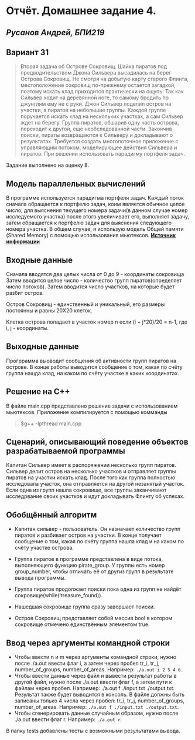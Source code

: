 # Отчёт. Домашнее задание 4. 
## _Русанов Андрей, БПИ219_

## Вариант 31
> Вторая задача об Острове Сокровищ. Шайка пиратов под предводительством Джона Сильвера высадилась на берег Острова Сокровищ. Не смотря на добытую карту старого Флинта, местоположение сокровищ по-прежнему остается загадкой, поэтому искать клад приходится практически на
ощупь. Так как Сильвер ходит на деревянной ноге, то самому бродить по
джунглям ему не с руки. Джон Сильвер поделил остров на участки, а пиратов
на небольшие группы. Каждой группе поручается искать клад на нескольких
участках, а сам Сильвер ждет на берегу. Группа пиратов, обшарив одну часть
острова, переходит к другой, еще необследованной части. Закончив поиски,
пираты возвращаются к Сильверу и докладывают о результатах. Требуется
создать многопоточное приложение с управляющим потоком, моделирующее действия Сильвера и пиратов. При решении использовать парадигму портфеля задач.

Задание выполнено на оценку 8.

## Модель параллельных вычислений
В программе используется парадигма портфеля задач. Каждый поток сначала обращается к портфелю задач, коим является обычное целое число, для выяснения текущего номера задачи(в данном случае номер исследуемого участка) после этого увеличивает его, выполняет задачу, затем обращается к портфелю задач для выяснения следующего номера участка.
В общем случае, я использую модель Общей памяти (Shared Memory) с помощью использования мьютексов.
[**Источник информации**](https://vestnik.susu.ru/cmi/article/viewFile/8796/7201)

## Входные данные 
Сначала вводятся два целых числа от 0 до 9 - координаты сокровища
Затем вводится целое число - количество групп пиратов(определяет число потоков).
Затем вводится число участков, на которые будет разбит остров. 

Остров Сокровищ - единственный и уникальный, его размеры постоянны и равны 20X20 клеток.

Клетка острова попадает в участок номер n если (i + j*20)/20 = n-1, где i, j - координаты.

## Выходные данные 
Прогррамма выоводит сообщения об активности групп пиратов на острове. В конце работы выводится сообщение о том, какая по счёту группа нашда клад, на каком по счёту участке в каких координатах.

## Решение на С++
В файле main.cpp представлено решение задачи с использованием мьютексов.
Приложение компилируется с помощью комманды
> $g++ -lpthread main.cpp

## Сценарий, описывающий поведение объектов разрабатываемой программы
Капитан Сильвер имеет в распоряжении несколько групп пиратов. Сильвер делит остров на несколько участков и отправляет группы пиратов на участки искать клад. После того как группа полностью исследовала участок, она отправляется на другой незанятый участок. Если одна из групп нашла сокровище, все группы заканчивают исследрвание своих участков и идут докладывать Флинту об успехах.

## Обобщённый алгоритм
- Капитан сильвер - пользователь. Он назначает количество групп пиратов и разбивает остров на участки. В конце получает сообщение о том, какая по счёту группа нашла клад и на каком по счёту участке острова. 

- Группа пиратов в программе представлена в виде потока, выполняющего функцию pirate_group. У группы есть номер group_number, чтобы отличать её от другиз групп в результате вывода программы.

- Группа пиратов продолжает поиски пока одна из групп не найдёт сокровище(while(!treasure_found)).

- Нашедшая сокровище группа сразу завершает поиски.

- Остров Сокровищ представляет собой массив bool в котором сокровище отмечено единственным элементом true.

## Ввод через аргументы командной строки
- Чтобы ввести n и m через аргументы командной строки, нужно после ./a.out ввести флаг i, а затем через пробел tr_i, tr_j, number_of_groups, number_of_areas. Например: `./a.out i 2 5 4 6.`
- Чтобы ввести данные через файл и вывести результат работы в другой файл, нужно после ./a.out ввести флаг f, а затем пути к файлам через пробел. Например:  ./a.out f ./input.txt ./output.txt. Результат также будет выводится в консоль. В файле должны быть записаны только 4 числа через пробел: tr_i, tr_j, number_of_groups, number_of_areas. Например: `./a.out f ./input.txt ./output.txt`.
- Чтобы сгенерировать данные случайным образом, нужно после ./a.out ввести флаг r. Например: `./a.out r`.

В папку tests добавлены тесты с возможными результатами вывода.